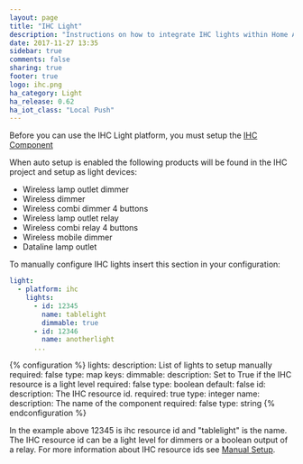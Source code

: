 ```yaml
---
layout: page
title: "IHC Light"
description: "Instructions on how to integrate IHC lights within Home Assistant."
date: 2017-11-27 13:35
sidebar: true
comments: false
sharing: true
footer: true
logo: ihc.png
ha_category: Light
ha_release: 0.62
ha_iot_class: "Local Push"
---
```


Before you can use the IHC Light platform, you must setup the
[IHC Component](/components/ihc/)

When auto setup is enabled the following products will be found in the IHC
project and setup as light devices:

- Wireless lamp outlet dimmer
- Wireless dimmer
- Wireless combi dimmer 4 buttons
- Wireless lamp outlet relay
- Wireless combi relay 4 buttons
- Wireless mobile dimmer
- Dataline lamp outlet

To manually configure IHC lights insert this section in your configuration:

```yaml
light:
  - platform: ihc
    lights:
      - id: 12345
        name: tablelight
        dimmable: true
      - id: 12346
        name: anotherlight
      ...
```

{% configuration %}
lights:
  description: List of lights to setup manually
  required: false
  type: map
  keys:
    dimmable:
      description: Set to True if the IHC resource is a light level
      required: false
      type: boolean
      default: false
    id:
      description: The IHC resource id.
      required: true
      type: integer
    name:
      description: The name of the component
      required: false
      type: string
{% endconfiguration %}

In the example above 12345 is ihc resource id and "tablelight" is the name.
The IHC resource id can be a light level for dimmers or a boolean output of a
relay. For more information about IHC resource ids see
[Manual Setup](/components/ihc/#manual-setup).
